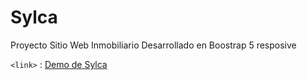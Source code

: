 # Sylca
Proyecto Sitio Web Inmobiliario
Desarrollado en Boostrap 5 resposive


`<link>` : [Demo de Sylca ](https://ingeneo.github.io/Sylca/ "Sylca Constructores")
